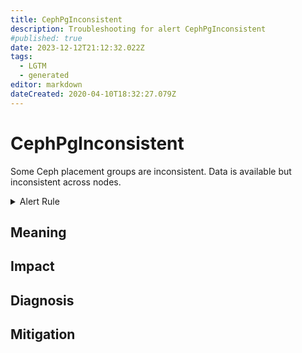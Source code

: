 ```yaml
---
title: CephPgInconsistent
description: Troubleshooting for alert CephPgInconsistent
#published: true
date: 2023-12-12T21:12:32.022Z
tags: 
  - LGTM
  - generated
editor: markdown
dateCreated: 2020-04-10T18:32:27.079Z
---
```


# CephPgInconsistent

Some Ceph placement groups are inconsistent. Data is available but inconsistent across nodes.

<details>
  <summary>Alert Rule</summary>

{{% rule "ceph/ceph-internal.yml" "CephPgInconsistent" %}}

{{% comment %}}

```yaml
alert: CephPgInconsistent
expr: ceph_pg_inconsistent > 0
for: 0m
labels:
    severity: warning
annotations:
    summary: Ceph PG inconsistent (instance {{ $labels.instance }})
    description: |-
        Some Ceph placement groups are inconsistent. Data is available but inconsistent across nodes.
          VALUE = {{ $value }}
          LABELS = {{ $labels }}
    runbook: https://github.com/srerun/prometheus-alerts/blob/main/content/runbooks/ceph-internal/CephPgInconsistent.md

```

{{% /comment %}}

</details>


## Meaning
[//]: # "Short paragraph that explains what the alert means"


## Impact
[//]: # "What could / will happen if the alert is not addressed"



## Diagnosis
[//]: # "Steps to take to identify the cause of the problem"



## Mitigation
[//]: # "The steps necessary to resolve the alert"
